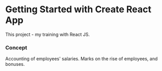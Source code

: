 # Getting Started with Create React App

This project - my training with React JS.

### Concept

Accounting of employees' salaries. Marks on the rise of employees, and bonuses.